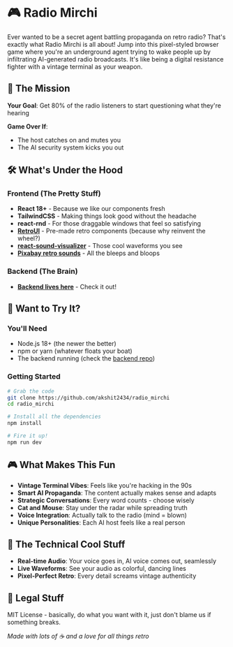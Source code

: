 # 🎮 Radio Mirchi

Ever wanted to be a secret agent battling propaganda on retro radio? That's exactly what Radio Mirchi is all about! Jump into this pixel-styled browser game where you're an underground agent trying to wake people up by infiltrating AI-generated radio broadcasts. It's like being a digital resistance fighter with a vintage terminal as your weapon.

## 🎯 The Mission

**Your Goal**: Get 80% of the radio listeners to start questioning what they're hearing

**Game Over If**:
- The host catches on and mutes you
- The AI security system kicks you out

## 🛠️ What's Under the Hood

### Frontend (The Pretty Stuff)
- **React 18+** - Because we like our components fresh
- **TailwindCSS** - Making things look good without the headache
- **react-rnd** - For those draggable windows that feel so satisfying
- **[RetroUI](https://retroui.io/)** - Pre-made retro components (because why reinvent the wheel?)
- **[react-sound-visualizer](https://www.npmjs.com/package/react-sound-visualizer)** - Those cool waveforms you see
- **[Pixabay retro sounds](https://pixabay.com/sound-effects/search/retro/)** - All the bleeps and bloops

### Backend (The Brain)
- **[Backend lives here](https://github.com/akshit2434/radio_mirchi_backend)** - Check it out!

## 🚀 Want to Try It?

### You'll Need
- Node.js 18+ (the newer the better)
- npm or yarn (whatever floats your boat)
- The backend running (check the [backend repo](https://github.com/akshit2434/radio_mirchi_backend))

### Getting Started
```bash
# Grab the code
git clone https://github.com/akshit2434/radio_mirchi
cd radio_mirchi

# Install all the dependencies
npm install

# Fire it up!
npm run dev
```

## 🎮 What Makes This Fun

- **Vintage Terminal Vibes**: Feels like you're hacking in the 90s
- **Smart AI Propaganda**: The content actually makes sense and adapts
- **Strategic Conversations**: Every word counts - choose wisely
- **Cat and Mouse**: Stay under the radar while spreading truth
- **Voice Integration**: Actually talk to the radio (mind = blown)
- **Unique Personalities**: Each AI host feels like a real person

## 🔧 The Technical Cool Stuff

- **Real-time Audio**: Your voice goes in, AI voice comes out, seamlessly
- **Live Waveforms**: See your audio as colorful, dancing lines
- **Pixel-Perfect Retro**: Every detail screams vintage authenticity


## 📝 Legal Stuff

MIT License - basically, do what you want with it, just don't blame us if something breaks.


*Made with lots of ☕ and a love for all things retro*
